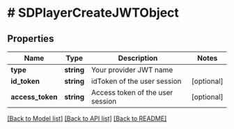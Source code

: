# # SDPlayerCreateJWTObject

## Properties

Name | Type | Description | Notes
------------ | ------------- | ------------- | -------------
**type** | **string** | Your provider JWT name |
**id_token** | **string** | idToken of the user session | [optional]
**access_token** | **string** | Access token of the user session | [optional]

[[Back to Model list]](../../README.md#models) [[Back to API list]](../../README.md#endpoints) [[Back to README]](../../README.md)
